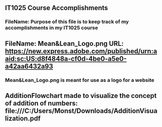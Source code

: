 ## IT1025 Course Accomplishments

### FileName: Purpose of this file is to keep track of my accomplishments in my IT1025 course
## FileName: Mean&Lean_Logo.png URL: https://new.express.adobe.com/published/urn:aaid:sc:US:d8f4848a-cf0d-4be0-a5e0-a42aa6432a93
### Mean&Lean_Logo.png is meant for use as a logo for a website
## AdditionFlowchart made to visualize the concept of addition of numbers: file:///C:/Users/Monst/Downloads/AdditionVisualization.pdf

